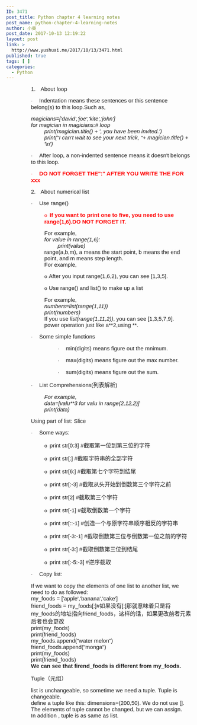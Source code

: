 ```yaml
---
ID: 3471
post_title: Python chapter 4 learning notes
post_name: python-chapter-4-learning-notes
author: 小奥
post_date: 2017-10-13 12:19:22
layout: post
link: >
  http://www.yushuai.me/2017/10/13/3471.html
published: true
tags: [ ]
categories:
  - Python
---
```

<p style="margin-left:67px;vertical-align:middle"><span style="font-size:15px;font-family:&#39;Calibri&#39;,sans-serif">1.<span style="font-variant-numeric: normal;font-stretch: normal;font-size: 9px;line-height: normal;font-family: &#39;Times New Roman&#39;">&nbsp;&nbsp;&nbsp;&nbsp;&nbsp; </span></span><span style="font-size:15px;font-family:&#39;Calibri&#39;,sans-serif">About loop</span></p><p style="margin-left:67px;vertical-align:middle"><span style="font-size:13px;font-family:Symbol">·<span style="font-variant-numeric: normal;font-stretch: normal;font-size: 9px;line-height: normal;font-family: &#39;Times New Roman&#39;">&nbsp;&nbsp;&nbsp;&nbsp;&nbsp;&nbsp;&nbsp; </span></span><span style="font-size:15px;font-family:&#39;Calibri&#39;,sans-serif">Indentation means these sentences or this sentence&nbsp; belong(s) to this loop.Such as,</span></p><p style="margin-top:0;margin-right:0;margin-bottom:0;margin-left:67px;margin-bottom:0"><em><span style="font-size:15px;font-family: &#39;Calibri&#39;,sans-serif">magicians=[&#39;david&#39;,&#39;joe&#39;,&#39;kite&#39;,&#39;john&#39;]</span></em></p><p style="margin-top:0;margin-right:0;margin-bottom:0;margin-left:67px;margin-bottom:0"><em><span style="font-size:15px;font-family: &#39;Calibri&#39;,sans-serif">for magician in magicians:# loop</span></em></p><p style="margin-top:0;margin-right:0;margin-bottom:0;margin-left:103px;margin-bottom:0"><em><span style="font-size:15px;font-family: &#39;Calibri&#39;,sans-serif">print(magician.title() + &#39;, you have been invited.&#39;)</span></em></p><p style="margin-top:0;margin-right:0;margin-bottom:0;margin-left:103px;margin-bottom:0"><em><span style="font-size:15px;font-family: &#39;Calibri&#39;,sans-serif">print(&quot;I can&#39;t wait to see your next trick, &quot;+ magician.title() + &#39;\n&#39;)</span></em></p><p style="margin-left:67px;vertical-align:middle"><span style="font-size:13px;font-family:Symbol">·<span style="font-variant-numeric: normal;font-stretch: normal;font-size: 9px;line-height: normal;font-family: &#39;Times New Roman&#39;">&nbsp;&nbsp;&nbsp;&nbsp;&nbsp;&nbsp;&nbsp; </span></span><span style="font-size:15px;font-family:&#39;Calibri&#39;,sans-serif">After loop, a non-indented sentence means it doesn&#39;t belongs to this loop.</span></p><p style="margin-left:67px;vertical-align:middle"><span style="font-size:13px;font-family:Symbol;color:red">·<span style="font-variant-numeric: normal;font-stretch: normal;font-size: 9px;line-height: normal;font-family: &#39;Times New Roman&#39;">&nbsp;&nbsp;&nbsp;&nbsp;&nbsp;&nbsp;&nbsp; </span></span><strong><span style="font-size:15px;font-family:&#39;Calibri&#39;,sans-serif;color:red">DO NOT FORGET THE&quot;:&quot; AFTER YOU WRITE THE FOR xxx</span></strong></p><p style="margin-left:67px;vertical-align:middle"><span style="font-size:15px;font-family:&#39;Calibri&#39;,sans-serif">2.<span style="font-variant-numeric: normal;font-stretch: normal;font-size: 9px;line-height: normal;font-family: &#39;Times New Roman&#39;">&nbsp;&nbsp;&nbsp;&nbsp;&nbsp; </span></span><span style="font-size:15px;font-family:&#39;Calibri&#39;,sans-serif">About numerical list</span></p><p style="margin-left:67px;vertical-align:middle"><span style="font-size:13px;font-family:Symbol">·<span style="font-variant-numeric: normal;font-stretch: normal;font-size: 9px;line-height: normal;font-family: &#39;Times New Roman&#39;">&nbsp;&nbsp;&nbsp;&nbsp;&nbsp;&nbsp;&nbsp; </span></span><span style="font-size:15px;font-family:&#39;Calibri&#39;,sans-serif">Use range()</span></p><p style="margin-left:103px;vertical-align:middle"><span style="font-size:13px;font-family:&#39;Courier New&#39;;color:red">o<span style="font-variant-numeric: normal;font-stretch: normal;font-size: 9px;line-height: normal;font-family: &#39;Times New Roman&#39;">&nbsp;&nbsp; </span></span><strong><span style="font-size:15px;font-family:&#39;Calibri&#39;,sans-serif;color:red">If you want to print one to five, you need to use range(1,6).DO NOT FORGET IT.</span></strong></p><p style="margin-top:0;margin-right:0;margin-bottom:0;margin-left:103px;margin-bottom:0"><span style="font-size:15px;font-family: &#39;Calibri&#39;,sans-serif">For example,</span></p><p style="margin-top:0;margin-right:0;margin-bottom:0;margin-left:103px;margin-bottom:0"><em><span style="font-size:15px;font-family: &#39;Calibri&#39;,sans-serif">for value in range(1,6):</span></em></p><p style="margin-top:0;margin-right:0;margin-bottom:0;margin-left:139px;margin-bottom:0"><em><span style="font-size:15px;font-family: &#39;Calibri&#39;,sans-serif">print(value)</span></em></p><p style="margin-top:0;margin-right:0;margin-bottom:0;margin-left:103px;margin-bottom:0"><span style="font-size:15px;font-family: &#39;Calibri&#39;,sans-serif">range(a,b,m), a means the start point, b means the end point, and m means step length.</span></p><p style="margin-top:0;margin-right:0;margin-bottom:0;margin-left:103px;margin-bottom:0"><span style="font-size:15px;font-family: &#39;Calibri&#39;,sans-serif">For example,</span></p><p style="margin-left:103px;vertical-align:middle"><span style="font-size:13px;font-family:&#39;Courier New&#39;">o<span style="font-variant-numeric: normal;font-stretch: normal;font-size: 9px;line-height: normal;font-family: &#39;Times New Roman&#39;">&nbsp; </span></span><span style="font-size:15px;font-family:&#39;Calibri&#39;,sans-serif">After you input range(1,6,2), you can see [1,3,5]. </span></p><p style="margin-left:103px;vertical-align:middle"><span style="font-size:13px;font-family:&#39;Courier New&#39;">o<span style="font-variant-numeric: normal;font-stretch: normal;font-size: 9px;line-height: normal;font-family: &#39;Times New Roman&#39;">&nbsp; </span></span><span style="font-size:15px;font-family:&#39;Calibri&#39;,sans-serif">Use range() and list() to make up a list</span></p><p style="margin-top:0;margin-right:0;margin-bottom:0;margin-left:103px;margin-bottom:0"><span style="font-size:15px;font-family: &#39;Calibri&#39;,sans-serif">For example,</span></p><p style="margin-top:0;margin-right:0;margin-bottom:0;margin-left:103px;margin-bottom:0"><em><span style="font-size:15px;font-family: &#39;Calibri&#39;,sans-serif">numbers=list(range(1,11))</span></em></p><p style="margin-top:0;margin-right:0;margin-bottom:0;margin-left:103px;margin-bottom:0"><em><span style="font-size:15px;font-family: &#39;Calibri&#39;,sans-serif">print(numbers)</span></em></p><p style="margin-top:0;margin-right:0;margin-bottom:0;margin-left:103px;margin-bottom:0"><span style="font-size:15px;font-family: &#39;Calibri&#39;,sans-serif">If you use <em>list(range(1,11,2))</em>, you can see [1,3,5,7,9].</span></p><p style="margin-top:0;margin-right:0;margin-bottom:0;margin-left:103px;margin-bottom:0"><span style="font-size:15px;font-family: &#39;Calibri&#39;,sans-serif">power operation just like a**2,using **.</span></p><p style="margin-left:67px;vertical-align:middle"><span style="font-size:13px;font-family:Symbol">·<span style="font-variant-numeric: normal;font-stretch: normal;font-size: 9px;line-height: normal;font-family: &#39;Times New Roman&#39;">&nbsp;&nbsp;&nbsp;&nbsp;&nbsp;&nbsp;&nbsp; </span></span><span style="font-size:15px;font-family:&#39;Calibri&#39;,sans-serif">Some simple functions</span></p><p style="margin-left:139px;vertical-align:middle"><span style="font-size:13px;font-family:Symbol">·<span style="font-variant-numeric: normal;font-stretch: normal;font-size: 9px;line-height: normal;font-family: &#39;Times New Roman&#39;">&nbsp;&nbsp;&nbsp;&nbsp;&nbsp;&nbsp;&nbsp; </span></span><span style="font-size:15px;font-family:&#39;Calibri&#39;,sans-serif">min(digits) means figure out the mnimum.</span></p><p style="margin-left:139px;vertical-align:middle"><span style="font-size:13px;font-family:Symbol">·<span style="font-variant-numeric: normal;font-stretch: normal;font-size: 9px;line-height: normal;font-family: &#39;Times New Roman&#39;">&nbsp;&nbsp;&nbsp;&nbsp;&nbsp;&nbsp;&nbsp; </span></span><span style="font-size:15px;font-family:&#39;Calibri&#39;,sans-serif">max(digits) means figure out the max number.</span></p><p style="margin-left:139px;vertical-align:middle"><span style="font-size:13px;font-family:Symbol">·<span style="font-variant-numeric: normal;font-stretch: normal;font-size: 9px;line-height: normal;font-family: &#39;Times New Roman&#39;">&nbsp;&nbsp;&nbsp;&nbsp;&nbsp;&nbsp;&nbsp; </span></span><span style="font-size:15px;font-family:&#39;Calibri&#39;,sans-serif">sum(digits) means figure out the sum.</span></p><p style="margin-left:67px;vertical-align:middle"><span style="font-size:13px;font-family:Symbol">·<span style="font-variant-numeric: normal;font-stretch: normal;font-size: 9px;line-height: normal;font-family: &#39;Times New Roman&#39;">&nbsp;&nbsp;&nbsp;&nbsp;&nbsp;&nbsp;&nbsp; </span></span><span style="font-size:15px;font-family:&#39;Calibri&#39;,sans-serif">List Comprehensions(</span><span style="font-size:15px;font-family:&#39;微软雅黑&#39;,sans-serif">列表解析</span><span style="font-size:15px;font-family:&#39;Calibri&#39;,sans-serif">)</span></p><p style="margin-top:0;margin-right:0;margin-bottom:0;margin-left:103px;margin-bottom:0"><em><span style="font-size:15px;font-family: &#39;Calibri&#39;,sans-serif">For example,</span></em></p><p style="margin-top:0;margin-right:0;margin-bottom:0;margin-left:103px;margin-bottom:0"><em><span style="font-size:15px;font-family: &#39;Calibri&#39;,sans-serif">data=[valu**3 for valu in range(2,12,2)]</span></em></p><p style="margin-top:0;margin-right:0;margin-bottom:0;margin-left:103px;margin-bottom:0"><em><span style="font-size:15px;font-family: &#39;Calibri&#39;,sans-serif">print(data)</span></em></p><p style="margin-left:67px;text-indent:0;vertical-align:middle"><span style="font-size:15px;font-family: &#39;Calibri&#39;,sans-serif">Using part of list: Slice</span></p><p style="margin-left:67px;vertical-align:middle"><span style="font-size:13px;font-family:Symbol">·<span style="font-variant-numeric: normal;font-stretch: normal;font-size: 9px;line-height: normal;font-family: &#39;Times New Roman&#39;">&nbsp;&nbsp;&nbsp;&nbsp;&nbsp;&nbsp;&nbsp; </span></span><span style="font-size:15px;font-family:&#39;Calibri&#39;,sans-serif">Some ways:</span></p><p style="margin-left:103px;vertical-align:middle"><span style="font-size:13px;font-family:&#39;Courier New&#39;">o<span style="font-variant-numeric: normal;font-stretch: normal;font-size: 9px;line-height: normal;font-family: &#39;Times New Roman&#39;">&nbsp;&nbsp; </span></span><span style="font-size:15px;font-family:&#39;Calibri&#39;,sans-serif">print str[0:3] #</span><span style="font-size:15px;font-family:&#39;微软雅黑&#39;,sans-serif">截取第一位到第三位的字符</span></p><p style="margin-left:103px;vertical-align:middle"><span style="font-size:13px;font-family:&#39;Courier New&#39;">o<span style="font-variant-numeric: normal;font-stretch: normal;font-size: 9px;line-height: normal;font-family: &#39;Times New Roman&#39;">&nbsp;&nbsp; </span></span><span style="font-size:15px;font-family:&#39;Calibri&#39;,sans-serif">print str[:] #</span><span style="font-size:15px;font-family:&#39;微软雅黑&#39;,sans-serif">截取字符串的全部字符</span></p><p style="margin-left:103px;vertical-align:middle"><span style="font-size:13px;font-family:&#39;Courier New&#39;">o<span style="font-variant-numeric: normal;font-stretch: normal;font-size: 9px;line-height: normal;font-family: &#39;Times New Roman&#39;">&nbsp;&nbsp; </span></span><span style="font-size:15px;font-family:&#39;Calibri&#39;,sans-serif">print str[6:] #</span><span style="font-size:15px;font-family:&#39;微软雅黑&#39;,sans-serif">截取第七个字符到结尾</span></p><p style="margin-left:103px;vertical-align:middle"><span style="font-size:13px;font-family:&#39;Courier New&#39;">o<span style="font-variant-numeric: normal;font-stretch: normal;font-size: 9px;line-height: normal;font-family: &#39;Times New Roman&#39;">&nbsp;&nbsp; </span></span><span style="font-size:15px;font-family:&#39;Calibri&#39;,sans-serif">print str[:-3] #</span><span style="font-size:15px;font-family:&#39;微软雅黑&#39;,sans-serif">截取从头开始到倒数第三个字符之前</span></p><p style="margin-left:103px;vertical-align:middle"><span style="font-size:13px;font-family:&#39;Courier New&#39;">o<span style="font-variant-numeric: normal;font-stretch: normal;font-size: 9px;line-height: normal;font-family: &#39;Times New Roman&#39;">&nbsp;&nbsp; </span></span><span style="font-size:15px;font-family:&#39;Calibri&#39;,sans-serif">print str[2] #</span><span style="font-size:15px;font-family:&#39;微软雅黑&#39;,sans-serif">截取第三个字符</span></p><p style="margin-left:103px;vertical-align:middle"><span style="font-size:13px;font-family:&#39;Courier New&#39;">o<span style="font-variant-numeric: normal;font-stretch: normal;font-size: 9px;line-height: normal;font-family: &#39;Times New Roman&#39;">&nbsp;&nbsp; </span></span><span style="font-size:15px;font-family:&#39;Calibri&#39;,sans-serif">print str[-1] #</span><span style="font-size:15px;font-family:&#39;微软雅黑&#39;,sans-serif">截取倒数第一个字符</span></p><p style="margin-left:103px;vertical-align:middle"><span style="font-size:13px;font-family:&#39;Courier New&#39;">o<span style="font-variant-numeric: normal;font-stretch: normal;font-size: 9px;line-height: normal;font-family: &#39;Times New Roman&#39;">&nbsp;&nbsp; </span></span><span style="font-size:15px;font-family:&#39;Calibri&#39;,sans-serif">print str[::-1] #</span><span style="font-size:15px;font-family:&#39;微软雅黑&#39;,sans-serif">创造一个与原字符串顺序相反的字符串</span></p><p style="margin-left:103px;vertical-align:middle"><span style="font-size:13px;font-family:&#39;Courier New&#39;">o<span style="font-variant-numeric: normal;font-stretch: normal;font-size: 9px;line-height: normal;font-family: &#39;Times New Roman&#39;">&nbsp;&nbsp; </span></span><span style="font-size:15px;font-family:&#39;Calibri&#39;,sans-serif">print str[-3:-1] #</span><span style="font-size:15px;font-family:&#39;微软雅黑&#39;,sans-serif">截取倒数第三位与倒数第一位之前的字符</span></p><p style="margin-left:103px;vertical-align:middle"><span style="font-size:13px;font-family:&#39;Courier New&#39;">o<span style="font-variant-numeric: normal;font-stretch: normal;font-size: 9px;line-height: normal;font-family: &#39;Times New Roman&#39;">&nbsp;&nbsp; </span></span><span style="font-size:15px;font-family:&#39;Calibri&#39;,sans-serif">print str[-3:] #</span><span style="font-size:15px;font-family:&#39;微软雅黑&#39;,sans-serif">截取倒数第三位到结尾</span></p><p style="margin-left:103px;vertical-align:middle"><span style="font-size:13px;font-family:&#39;Courier New&#39;">o<span style="font-variant-numeric: normal;font-stretch: normal;font-size: 9px;line-height: normal;font-family: &#39;Times New Roman&#39;">&nbsp;&nbsp; </span></span><span style="font-size:15px;font-family:&#39;Calibri&#39;,sans-serif">print str[:-5:-3] #</span><span style="font-size:15px;font-family:&#39;微软雅黑&#39;,sans-serif">逆序截取</span></p><p style="margin-left:67px;vertical-align:middle"><span style="font-size:13px;font-family:Symbol">·<span style="font-variant-numeric: normal;font-stretch: normal;font-size: 9px;line-height: normal;font-family: &#39;Times New Roman&#39;">&nbsp;&nbsp;&nbsp;&nbsp;&nbsp;&nbsp;&nbsp; </span></span><span style="font-size:15px;font-family:&#39;Calibri&#39;,sans-serif">Copy list:</span></p><p style="margin-top:0;margin-right:0;margin-bottom:0;margin-left:67px;margin-bottom:0"><span style="font-size:15px;font-family: &#39;Calibri&#39;,sans-serif">If we want to copy the elements of one list to another list, we need to do as followed:</span></p><p style="margin-top:0;margin-right:0;margin-bottom:0;margin-left:67px;margin-bottom:0"><span style="font-size:15px;font-family: &#39;Calibri&#39;,sans-serif">my_foods = [&#39;apple&#39;,&#39;banana&#39;,&#39;cake&#39;]</span></p><p style="margin-top:0;margin-right:0;margin-bottom:0;margin-left:67px;margin-bottom:0"><span style="font-size:15px;font-family: &#39;Calibri&#39;,sans-serif">friend_foods = my_foods[:]#</span><span style="font-size: 15px;font-family:&#39;微软雅黑&#39;,sans-serif">如果没有</span><span style="font-size:15px;font-family:&#39;Calibri&#39;,sans-serif">[:]</span><span style="font-size:15px;font-family:&#39;微软雅黑&#39;,sans-serif">那就意味着只是将</span><span style="font-size:15px;font-family: &#39;Calibri&#39;,sans-serif">my_foods</span><span style="font-size:15px;font-family: &#39;微软雅黑&#39;,sans-serif">的地址指向</span><span style="font-size:15px;font-family:&#39;Calibri&#39;,sans-serif">friend_foods</span><span style="font-size:15px;font-family:&#39;微软雅黑&#39;,sans-serif">，这样的话，如果更改前者元素后者也会更改</span></p><p style="margin-top:0;margin-right:0;margin-bottom:0;margin-left:67px;margin-bottom:0"><span style="font-size:15px;font-family: &#39;Calibri&#39;,sans-serif">print(my_foods)</span></p><p style="margin-top:0;margin-right:0;margin-bottom:0;margin-left:67px;margin-bottom:0"><span style="font-size:15px;font-family: &#39;Calibri&#39;,sans-serif">print(friend_foods)</span></p><p style="margin-top:0;margin-right:0;margin-bottom:0;margin-left:67px;margin-bottom:0"><span style="font-size:15px;font-family: &#39;Calibri&#39;,sans-serif">my_foods.append(&quot;water melon&quot;)</span></p><p style="margin-top:0;margin-right:0;margin-bottom:0;margin-left:67px;margin-bottom:0"><span style="font-size:15px;font-family: &#39;Calibri&#39;,sans-serif">friend_foods.append(&quot;monga&quot;)</span></p><p style="margin-top:0;margin-right:0;margin-bottom:0;margin-left:67px;margin-bottom:0"><span style="font-size:15px;font-family: &#39;Calibri&#39;,sans-serif">print(my_foods)</span></p><p style="margin-top:0;margin-right:0;margin-bottom:0;margin-left:67px;margin-bottom:0"><span style="font-size:15px;font-family: &#39;Calibri&#39;,sans-serif">print(friend_foods)</span></p><p style="margin-top:0;margin-right:0;margin-bottom:0;margin-left:67px;margin-bottom:0"><strong><span style="font-size:15px;font-family: &#39;Calibri&#39;,sans-serif">We can see that firend_foods is different from my_foods.</span></strong></p><p style="margin-left:67px;text-indent:0;vertical-align:middle"><span style="font-size:15px;font-family: &#39;Calibri&#39;,sans-serif">Tuple</span><span style="font-size:15px;font-family: &#39;微软雅黑&#39;,sans-serif">（元组）</span></p><p style="margin-top:0;margin-right:0;margin-bottom:0;margin-left:67px;margin-bottom:0"><span style="font-size:15px;font-family: &#39;Calibri&#39;,sans-serif">list is unchangeable, so sometime we need a tuple. Tuple is changeable.</span></p><p style="margin-top:0;margin-right:0;margin-bottom:0;margin-left:67px;margin-bottom:0"><span style="font-size:15px;font-family: &#39;Calibri&#39;,sans-serif">define a tuple like this: dimensions=(200,50). We do not use [].</span></p><p style="margin-top:0;margin-right:0;margin-bottom:0;margin-left:67px;margin-bottom:0"><span style="font-size:15px;font-family: &#39;Calibri&#39;,sans-serif">The elements of tuple cannot be changed, but we can assign.</span></p><p style="margin-top:0;margin-right:0;margin-bottom:0;margin-left:67px;margin-bottom:0"><span style="font-size:15px;font-family: &#39;Calibri&#39;,sans-serif">In addition , tuple is as same as list.</span></p><p><br/></p>